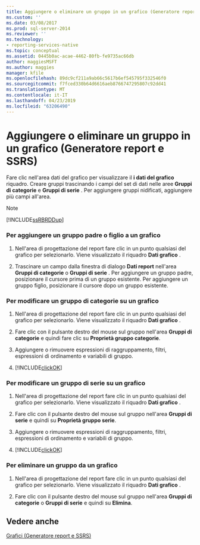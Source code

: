 ```yaml
---
title: Aggiungere o eliminare un gruppo in un grafico (Generatore report e SSRS) | Microsoft Docs
ms.custom: ''
ms.date: 03/08/2017
ms.prod: sql-server-2014
ms.reviewer: ''
ms.technology:
- reporting-services-native
ms.topic: conceptual
ms.assetid: 0445b0ac-acae-4462-80fb-fe9735ac66db
author: maggiesMSFT
ms.author: maggies
manager: kfile
ms.openlocfilehash: 89dc9cf211a9ab66c5617b6ef545795f332546f0
ms.sourcegitcommit: f7fced330b64d6616aeb8766747295807c92dd41
ms.translationtype: MT
ms.contentlocale: it-IT
ms.lasthandoff: 04/23/2019
ms.locfileid: "63206490"
---
```

# <a name="add-or-delete-a-group-in-a-chart-report-builder-and-ssrs"></a>Aggiungere o eliminare un gruppo in un grafico (Generatore report e SSRS)
  Fare clic nell'area dati del grafico per visualizzare il **i dati del grafico** riquadro. Creare gruppi trascinando i campi del set di dati nelle aree **Gruppi di categorie** e **Gruppi di serie** . Per aggiungere gruppi nidificati, aggiungere più campi all'area.  
  
> [!NOTE]  
>  [!INCLUDE[ssRBRDDup](../../includes/ssrbrddup-md.md)]  
  
### <a name="to-add-a-parent-or-child-group-to-a-chart"></a>Per aggiungere un gruppo padre o figlio a un grafico  
  
1.  Nell'area di progettazione del report fare clic in un punto qualsiasi del grafico per selezionarlo. Viene visualizzato il riquadro **Dati grafico** .  
  
2.  Trascinare un campo dalla finestra di dialogo **Dati report** nell'area **Gruppi di categorie** o **Gruppi di serie** . Per aggiungere un gruppo padre, posizionare il cursore prima di un gruppo esistente. Per aggiungere un gruppo figlio, posizionare il cursore dopo un gruppo esistente.  
  
### <a name="to-edit-a-category-group-on-a-chart"></a>Per modificare un gruppo di categorie su un grafico  
  
1.  Nell'area di progettazione del report fare clic in un punto qualsiasi del grafico per selezionarlo. Viene visualizzato il riquadro **Dati grafico** .  
  
2.  Fare clic con il pulsante destro del mouse sul gruppo nell'area **Gruppi di categorie** e quindi fare clic su **Proprietà gruppo categorie**.  
  
3.  Aggiungere o rimuovere espressioni di raggruppamento, filtri, espressioni di ordinamento e variabili di gruppo.  
  
4.  [!INCLUDE[clickOK](../../includes/clickok-md.md)]  
  
### <a name="to-edit-a-series-group-on-a-chart"></a>Per modificare un gruppo di serie su un grafico  
  
1.  Nell'area di progettazione del report fare clic in un punto qualsiasi del grafico per selezionarlo. Viene visualizzato il riquadro **Dati grafico** .  
  
2.  Fare clic con il pulsante destro del mouse sul gruppo nell'area **Gruppi di serie** e quindi su **Proprietà gruppo serie**.  
  
3.  Aggiungere o rimuovere espressioni di raggruppamento, filtri, espressioni di ordinamento e variabili di gruppo.  
  
4.  [!INCLUDE[clickOK](../../includes/clickok-md.md)]  
  
### <a name="to-delete-a-group-from-a-chart"></a>Per eliminare un gruppo da un grafico  
  
1.  Nell'area di progettazione del report fare clic in un punto qualsiasi del grafico per selezionarlo. Viene visualizzato il riquadro **Dati grafico** .  
  
2.  Fare clic con il pulsante destro del mouse sul gruppo nell'area **Gruppi di categorie** o **Gruppi di serie** e quindi su **Elimina**.  
  
## <a name="see-also"></a>Vedere anche  
 [Grafici &#40;Generatore report e SSRS&#41;](charts-report-builder-and-ssrs.md)  
  
  
